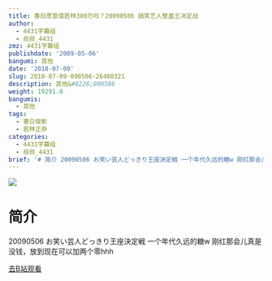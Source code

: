 ```yaml
---
title: 春日愿意借若林300万吗？20090506 搞笑艺人整蛊王决定战
author:
  - 4431字幕组
  - 叔叔_4431
zmz: 4431字幕组
publishdate: '2009-05-06'
bangumi: 其他
date: '2018-07-09'
slug: 2018-07-09-090506-26480321
description: 其他&#8226;090506
weight: 19291.0
bangumis:
  - 其他
tags:
  - 春日俊彰
  - 若林正恭
categories:
  - 4431字幕组
  - 叔叔_4431
brief: '# 简介 20090506 お笑い芸人どっきり王座決定戦 一个年代久远的糖w 刚红那会儿真是没钱，放到现在可以加两个零hhh'
---
```

![](https://i.imgur.com/5tzZUal.jpg)
# 简介  
20090506 お笑い芸人どっきり王座決定戦
一个年代久远的糖w
刚红那会儿真是没钱，放到现在可以加两个零hhh  

[去B站观看](https://www.bilibili.com/video/av26480321/)
 
